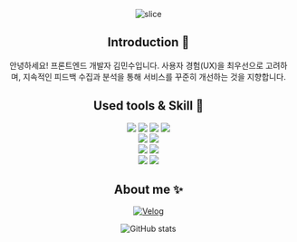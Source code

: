  <div align=center>

![slice](https://capsule-render.vercel.app/api?type=waving&color=auto&height=250&text=mmm7k&)

## Introduction 🙌
안녕하세요! 프론트엔드 개발자 김민수입니다.
사용자 경험(UX)을 최우선으로 고려하며, 지속적인 피드백 수집과 분석을 통해
서비스를 꾸준히 개선하는 것을 지향합니다.

## Used tools & Skill 👀
<img src="https://img.shields.io/badge/Git-F05032?style=flat&logo=Git&logoColor=white"/>
<img src="https://img.shields.io/badge/VSCode-007ACC?style=flat&logo=Visual Studio Code&logoColor=white"/>
<img src="https://img.shields.io/badge/IntelliJ-000000?style=flat&logo=Intellij-IDEA&logoColor=white"/>
<img src="https://img.shields.io/badge/AWS-232F3E?style=flat&logo=Amazon AWS&logoColor=white"/><br>
<img src="https://img.shields.io/badge/MySQL-4479A1?style=flat&logo=MySQL&logoColor=white"/>
<img src="https://img.shields.io/badge/MariaDB-003545?style=flat&logo=MariaDB&logoColor=white"/><br>
<img src="https://img.shields.io/badge/Python-3776AB?style=flat&logo=Python&logoColor=white"/>
<img src="https://img.shields.io/badge/Java-007396?style=flat&logo=openjdk&logoColor=white"/><br>
<img src="https://img.shields.io/badge/Django-092E20?style=flat&logo=Django&logoColor=white"/>
<img src="https://img.shields.io/badge/SpringBoot-6DB33F?style=flat&logo=springboot&logoColor=white"/>


## About me ✨

[![Velog](https://img.shields.io/badge/Velog-20C997?style=flat&logo=Velog&logoColor=white)](https://velog.io/@reactmonster/posts)

![GitHub stats](https://github-readme-stats.vercel.app/api?username=mmm7k&count_private=true&show_icons=true&theme=solarized-light)
